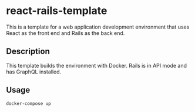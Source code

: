 # react-rails-template

This is a template for a web application development environment that uses React as the front end and Rails as the back end.

## Description

This template builds the environment with Docker. Rails is in API mode and has GraphQL installed.

## Usage

`docker-compose up`
